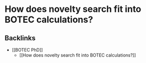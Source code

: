 # How does novelty search fit into BOTEC calculations?

## Backlinks
* [[BOTEC PhD]]
	* [[How does novelty search fit into BOTEC calculations?]]

<!-- #p1 -->

<!-- {BearID:D50435E6-80E1-46EF-A3E7-7C5E01207503-86616-000002EF161545C3} -->
